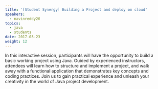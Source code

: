 ```yaml
---
title: '[Student Synergy] Building a Project and deploy on cloud'
speakers:
  - navinreddy20
topics:
  - java
  - students
date: 2017-03-23
weight: 12
---
```


In this interactive session, participants will have the opportunity to build a basic working project using Java. Guided by experienced instructors, attendees will learn how to structure and implement a project, and walk away with a functional application that demonstrates key concepts and coding practices. Join us to gain practical experience and unleash your creativity in the world of Java project development.